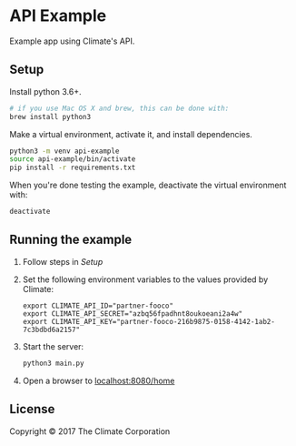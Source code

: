 # API Example

Example app using Climate's API.

## Setup

Install python 3.6+.

```bash
# if you use Mac OS X and brew, this can be done with:
brew install python3
```

Make a virtual environment, activate it, and install dependencies.

```bash
python3 -m venv api-example
source api-example/bin/activate
pip install -r requirements.txt
```

When you're done testing the example, deactivate the virtual environment with:

```bash
deactivate
```

## Running the example

1. Follow steps in _Setup_

1. Set the following environment variables to the values provided by Climate:

    ```
    export CLIMATE_API_ID="partner-fooco"
    export CLIMATE_API_SECRET="azbq56fpadhnt8oukoeani2a4w"
    export CLIMATE_API_KEY="partner-fooco-216b9875-0158-4142-1ab2-7c3bdbd6a2157"
    ```
    
3. Start the server:

    ```bash
    python3 main.py
    ```

4. Open a browser to [localhost:8080/home](http://localhost:8080/home)

## License

Copyright © 2017 The Climate Corporation
